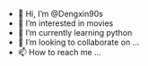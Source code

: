 - 👋 Hi, I’m @Dengxin90s
- 👀 I’m interested in movies
- 🌱 I’m currently learning python
- 💞️ I’m looking to collaborate on ...
- 📫 How to reach me ...

<!---
Dengxin90s/Dengxin90s is a ✨ special ✨ repository because its `README.md` (this file) appears on your GitHub profile.
You can click the Preview link to take a look at your changes.
--->
